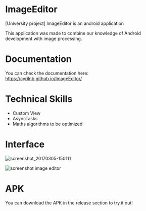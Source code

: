# ImageEditor
[University project] ImageEditor is an android application

This application was made to combine our knowledge of Android development with image processing.

# Documentation
You can check the documentation here: https://cyrilnb.github.io/ImageEditor/

# Technical Skills
- Custom View
- AsyncTasks
- Maths algorithms to be optimized

# Interface

![screenshot_20170305-150111](https://cloud.githubusercontent.com/assets/15064826/23593393/c382387e-020e-11e7-937c-013d92beed93.png)

![screenshot image editor](https://user-images.githubusercontent.com/15064826/47951344-af419c80-df5f-11e8-8149-c2d65eac7bd7.jpg)

# APK

You can download the APK in the release section to try it out!
